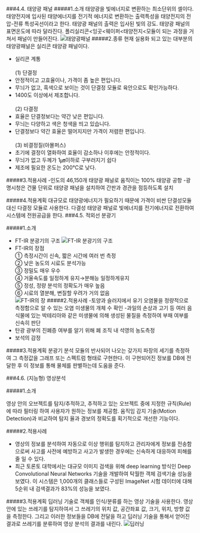 ###4.4. 태양광 패널
#####1.소개 
 태양광을 빛에너지로 변환하는 최소단위의 셀이다. 태양전지에 입사된 태양에너지를 전기적 에너지로 변환하는 출력특성을 태양전지의 전압-전류 특성곡선이라고 한다. 태양광 패널의 출력은 입사된 빛의 강도. 태양광 패널의 표면온도에 따라 달라진다. 폴리실리콘<잉곳<웨이퍼<태양전지<모듈이 되는 과정을 거쳐서 패널이 만들어진다.
 ![태양광패널](https://fbcdn-sphotos-b-a.akamaihd.net/hphotos-ak-xtl1/v/t1.0-9/12342727_1088664381143562_581702333236273016_n.jpg?oh=05d7663fb3beaf98b576771157ab71e1&oe=57162422&__gda__=1458239135_f493e771cc0b6b8d2d61b89d75ddda1b)
#####2.종류
 현재 실용화 되고 있는 대부분의 태양광패널은 실리콘 태양광 패널이다.
- 실리콘 계통  
<br>(1) 단결정
- 안정적이고 고효율이나, 가격이 좀 높은 편입니다.
- 무늬가 없고, 흑색으로 보이는 것이 단결정 모듈로 육안으로도 확인가능하다.          
- 1400도 이상에서 제조합니다.<br>
<br>(2) 다결정
- 효율은 단결정보다는 약간 낮은 편입니다.
- 무늬는 다양하고 색은 청색을 띄고 있습니다.
- 단결정보다 약간 효율은 떨어지지만 가격이 저렴한 편입니다.<br>
<br>(3) 비결정질(아몰퍼스)
- 초기에 결정이 열화하여 효율이 감소하나 이후에는 안정적이다.
- 무늬가 없고 두께가 1㎛이하로 구부러지기 쉽다
- 제조에 필요한 온도는 200℃로 낮다.<br>
      
#####3.적용사례
 -인도의 46,150개 태양광 패널로 움직이는 100% 태양광 공항
 -광명시청은 건물 단위로 태양광 패널을 설치하여 간판과 경관을 점등하도록 설치 

#####4.적용계획
대규모로 태양광에너지가 필요하기 때문에 가격이 비싼 단결성모듈 대신 다결정 모듈로 사용한다. 다결성 태양광 패널로 빛에너지를 전기에너지로 전환하여 시스템에 전원공급을 한다.
###4.5. 적외선 분광기

#####1.소개 
- FT-IR 분광기의 구조
![FT-IR 분광기의 구조](https://fbcdn-sphotos-e-a.akamaihd.net/hphotos-ak-xlf1/v/t1.0-9/12311035_1088664994476834_383957493873554726_n.jpg?oh=bcfa7e111ce8dce67055ee77f6531db5&oe=56DDA48C&__gda__=1461347827_9113df875301f2b6688fa4d22b780fbc)
- FT-IR의 장점<br>
① 측정시간이 신속, 짧은 시간에 여러 번 측정<br>
② 낮은 농도의 시료도 분석가능<br>
③ 정밀도 매우 우수<br>
④ 거울속도를 일정하게 유지→분해능 일정하게유지<br>
⑤ 정성, 정량 분석의 정확도가 매우 높음<br>
⑥ 시료의 열분해, 변질할 우려가 거의 없음<br>
![FT-IR의 장](https://fbcdn-sphotos-a-a.akamaihd.net/hphotos-ak-xfa1/v/t1.0-9/12360251_1088664884476845_4370091226430430190_n.jpg?oh=677171ab9d22f73dde2616442dbfb2d0&oe=56D6D44C&__gda__=1461147335_071830f2a7182f285ed299b9aff4b76)
#####2.적용사례
-토양과 슬러지에서 유기 오염물을 정량적으로 측정함으로 알 수 있는 오염 
  미생물의 개체 수 확인
-과일의 손상과 고기 등 여러 음식물에 있는 박테리아와 같은 미생물에 의해 생성된    물질을 측정하여 부패 여부를 신속히 판단
- 탄광 광부의 진폐증 여부를 알기 위해 폐 조직 내 석영의 농도측정
- 보석의 감정

#####3.적용계획
분광기 분석 모듈의 반사되어 나오는 갖가지 파장의 세기를 측정하여 그 측정값을 그래프 또는 스펙트럼 형태로 구현한다. 이 구현되어진 정보를 DB에 전달한 후 이 정보를 통해 물체를 판별하는데 도움을 준다. 


###4.6. (지능형) 영상분석

#####1.소개 

영상 안의 오브젝트를 탐지/추적하고, 추적하고 있는 오브젝트 중에 지정한 규칙(Rule)에 따라 필터링 하여 사용자가 원하는 정보를 제공함. 움직임 감지 기술(Motion Detection)과 비교하여 탐지 율과 경보의 정확도를 획기적으로 개선한 기능이다.

#####2.적용사례
 - 영상의 정보를 분석하여 자동으로 이상 행위를 탐지하고 관리자에게 정보를 전송함으로써 사고를 사전에 예방하고 사고가 발생한 경우에는 신속하게 대응하여 피해를 줄 일 수 있다.
 - 최근 토론토 대학에서는 대규모 이미지 검색을 위해 deep learning 방식인 Deep Convolutional Neural Networks 기술을 개발하여 탁월한 객체 검색기술 성능을 보였다. 이 시스템은 1,000개의 클래스들로 구성된 ImageNet 시험 데이터에 대해 5순위 내 검색결과가 83%의 성능을 보였다. 

#####3.적용계획
 딥러닝 기술로 객체를 인식/분류를 하는 영상 기술을 사용한다. 영상 안에 있는 쓰레기를 탐지하여서 그 쓰레기의 위치 값, 공간좌표 값, 크기, 위치, 방향 값을 측정한다. 그리고 이러한 정보들을 DB에 전달을 하고 딥러닝 기술을 통해서 얻어진 결과로 쓰레기를 분류하여 영상 분석의 결과를 내린다. 
![딥러닝](https://scontent.xx.fbcdn.net/hphotos-xlp1/v/t1.0-9/12360417_1088658281144172_5313740556943424571_n.jpg?oh=2c8136335f4e6c1eaa70fd7f246d5542&oe=56E9ACAA)
